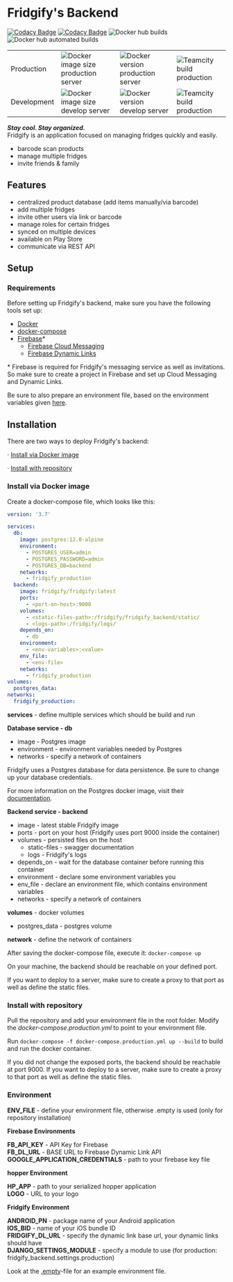 # Fridgify's Backend

[![Codacy Badge](https://app.codacy.com/project/badge/Grade/4789c22f04534c10aaca950aa3393bfc)](https://www.codacy.com/gh/Fridgify/Fridgify_Backend?utm_source=github.com&amp;utm_medium=referral&amp;utm_content=Fridgify/Fridgify_Backend&amp;utm_campaign=Badge_Grade)
[![Codacy Badge](https://app.codacy.com/project/badge/Coverage/4789c22f04534c10aaca950aa3393bfc)](https://www.codacy.com/gh/Fridgify/Fridgify_Backend?utm_source=github.com&utm_medium=referral&utm_content=Fridgify/Fridgify_Backend&utm_campaign=Badge_Coverage)
![Docker hub builds](https://img.shields.io/docker/cloud/build/fridgify/fridgify)
![Docker hub automated builds](https://img.shields.io/docker/cloud/automated/fridgify/fridgify)

| | | | |
| - | - | - | - |
| Production | ![Docker image size production server](https://img.shields.io/docker/image-size/fridgify/fridgify/latest) | ![Docker version production server](https://img.shields.io/docker/v/fridgify/fridgify/latest?color=blue) | ![Teamcity build production](https://img.shields.io/teamcity/build/e/Fridgify_DeployFridgifyProduction?server=https%3A%2F%2Ffridgify-tc.donkz.dev) | [![Teamcity build production](https://img.shields.io/website?label=documentation&url=https%3A%2F%2Ffridgapi-dev.donkz.dev%2F)](https://fridgapi.donkz.dev/)
| Development | ![Docker image size develop server](https://img.shields.io/docker/image-size/fridgify/fridgify/develop-latest) | ![Docker version develop server](https://img.shields.io/docker/v/fridgify/fridgify/develop-latest?color=blue) | ![Teamcity build production](https://img.shields.io/teamcity/build/e/Fridgify_DeployFridgifyDevelopment?server=https%3A%2F%2Ffridgify-tc.donkz.dev) | [![Teamcity build development](https://img.shields.io/website?label=documentation&url=https%3A%2F%2Ffridgapi-dev.donkz.dev%2F)](https://fridgapi-dev.donkz.dev/)


***Stay cool. Stay organized.*** <br/>
Fridgify is an application focused on managing fridges quickly and easily. <br/>
* barcode scan products
* manage multiple fridges
* invite friends & family

## Features
* centralized product database (add items manually/via barcode)
* add multiple fridges
* invite other users via link or barcode
* manage roles for certain fridges
* synced on multiple devices
* available on Play Store
* communicate via REST API

## Setup
### Requirements
Before setting up Fridgify's backend, make sure you have the following tools set up:
* [Docker](https://docs.docker.com/engine/install/)
* [docker-compose](https://docs.docker.com/compose/install/)
* [Firebase](https://firebase.google.com/)*
  * [Firebase Cloud Messaging](https://firebase.google.com/docs/cloud-messaging)
  * [Firebase Dynamic Links](https://firebase.google.com/docs/dynamic-links)

\* Firebase is required for Fridgify's messaging service as well as invitations. So make sure to create a project in Firebase and set up Cloud Messaging and Dynamic Links.

Be sure to also prepare an environment file, based on the environment variables given [here](#environment).

## Installation
There are two ways to deploy Fridgify's backend:

· [Install via Docker image](#install-via-docker-image)

· [Install with repository](#install-with-repository)

### Install via Docker image
Create a docker-compose file, which looks like this:
```yml
version: '3.7'

services:
  db:
    image: postgres:12.0-alpine
    environment:
      - POSTGRES_USER=admin
      - POSTGRES_PASSWORD=admin
      - POSTGRES_DB=backend
    networks:
      - fridgify_production
  backend:
    image: fridgify/fridgify:latest
    ports:
      - <port-on-host>:9000
    volumes:
      - <static-files-path>:/fridgify/fridgify_backend/static/
      - <logs-path>:/fridgify/logs/
    depends_on:
      - db
    environment:
      - <env-variables>:<value>
    env_file:
      - <env-file>
    networks:
      - fridgify_production
volumes:
  postgres_data:
networks:
  fridgify_production:
```

**services** - define multiple services which should be build and run <br/>

**Database service - db**
* image - Postgres image <br/>
* environment - environment variables needed by Postgres
* networks - specify a network of containers

Fridgify uses a Postgres database for data persistence. Be sure to change up your database credentials. <br/>

For more information on the Postgres docker image, visit their [documentation](https://hub.docker.com/_/postgres).

**Backend service - backend**
* image - latest stable Fridgify image
* ports - port on your host (Fridgify uses port 9000 inside the container)
* volumes - persisted files on the host
  * static-files - swagger documentation
  * logs - Fridgify's logs
* depends_on - wait for the database container before running this container
* environment - declare some environment variables you
* env_file - declare an environment file, which contains environment variables
* networks - specify a network of containers

**volumes** - docker volumes
* postgres_data - postgres volume

**network** - define the network of containers

After saving the docker-compose file, execute it: `docker-compose up`

On your machine, the backend should be reachable on your defined port.

If you want to deploy to a server, make sure to create a proxy to that port as well as define the static files.

### Install with repository
Pull the repository and add your environment file in the root folder. Modify the *docker-compose.production.yml* to point to your environment file.

Run `docker-compose -f docker-compose.production.yml up --build` to build and run the docker container.

If you did not change the exposed ports, the backend should be reachable at port 9000. 
If you want to deploy to a server, make sure to create a proxy to that port as well as define the static files.

### Environment [](#env)
**ENV_FILE** - define your environment file, otherwise .empty is used (only for repository installation)<br/>

**Firebase Environments**

**FB_API_KEY** - API Key for Firebase<br/>
**FB_DL_URL** - BASE URL to Firebase Dynamic Link API<br/>
**GOOGLE_APPLICATION_CREDENTIALS** - path to your firebase key file<br/>

**hopper Environment**

**HP_APP** - path to your serialized hopper application<br/>
**LOGO** - URL to your logo

**Fridgify Environment**

**ANDROID_PN** - package name of your Android application<br/>
**IOS_BID** - name of your iOS bundle ID<br/>
**FRIDGIFY_DL_URL** - specify the dynamic link base url, your dynamic links should have<br/>
**DJANGO_SETTINGS_MODULE** - specify a module to use (for production: fridgify_backend.settings.production)

Look at the [.empty](./.empty)-file for an example environment file.
